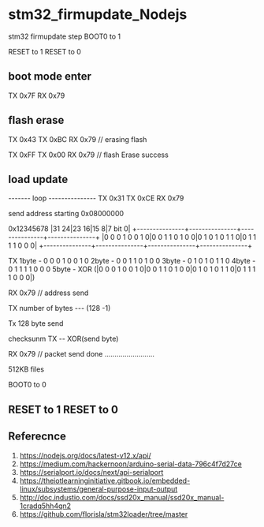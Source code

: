 # stm32_firmupdate_Nodejs

stm32 firmupdate step
BOOT0 to 1

RESET to 1
RESET to 0

## boot mode enter

TX 0x7F
RX 0x79

## flash erase
TX 0x43
TX 0xBC
RX 0x79		// erasing flash

TX 0xFF
TX 0x00
RX 0x79		// flash Erase success

## load update

------- loop ---------------
TX 0x31
TX 0xCE
RX 0x79

send address starting 0x08000000

0x12345678
|31           24|23           16|15            8|7         bit 0|
+---------------+---------------+---------------+---------------+
|0 0 0 1 0 0 1 0|0 0 1 1 0 1 0 0|0 1 0 1 0 1 1 0|0 1 1 1 1 0 0 0|
+---------------+---------------+---------------+---------------+

TX
1byte - 0 0 0 1 0 0 1 0
2byte - 0 0 1 1 0 1 0 0
3byte - 0 1 0 1 0 1 1 0
4byte - 0 1 1 1 1 0 0 0
5byte - XOR (|0 0 0 1 0 0 1 0|0 0 1 1 0 1 0 0|0 1 0 1 0 1 1 0|0 1 1 1 1 0 0 0|)

RX 0x79		// address send

TX number of bytes --- (128 -1)

Tx 128 byte send

checksunm TX -- XOR(send byte)

RX 0x79		// packet send done .........................




512KB files


BOOT0 to 0

RESET to 1
RESET to 0
----------------------------------------------


## Referecnce
1. https://nodejs.org/docs/latest-v12.x/api/
2. https://medium.com/hackernoon/arduino-serial-data-796c4f7d27ce
3. https://serialport.io/docs/next/api-serialport
4. https://theiotlearninginitiative.gitbook.io/embedded-linux/subsystems/general-purpose-input-output
5. http://doc.industio.com/docs/ssd20x_manual/ssd20x_manual-1cradq5hh4qn2
6. https://github.com/florisla/stm32loader/tree/master
